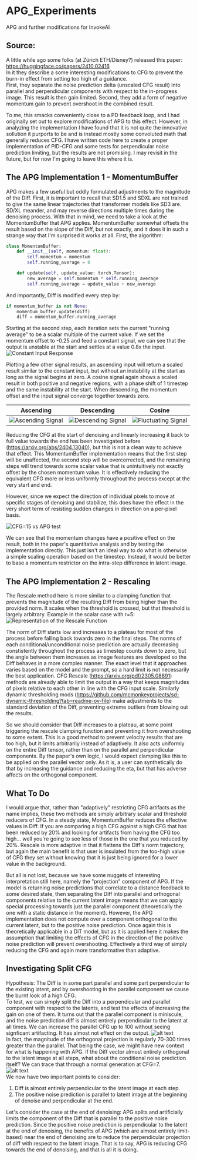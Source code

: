 # APG_Experiments
APG and further modifications for InvokeAI  


## Source:  
A little while ago some folks (at Zürich ETH/Disney?) released this paper: https://huggingface.co/papers/2410.02416  
In it they describe a some interesting modifications to CFG to prevent the burn-in effect from setting too high of a guidance.  
First, they separate the noise prediction delta (unscaled CFG result) into parallel and perpendicular components with respect to the in-progress image. This result is then gain limited.
Second, they add a form of negative momentum gain to prevent overshoot in the combined result.  

To me, this smacks conveniently close to a PD feedback loop, and I had originally set out to explore modifications of APG to this effect. However, in analyzing the implementation I have found that it is not quite the innovative sollution it purports to be and is instead mostly some convoluted math that generally reduces CFG. I have written code here to create a proper implementation of PID-CFG and some tests for perpendicular noise prediction limiting, but the results are not promising. I may revisit in the future, but for now I'm going to leave this where it is.


## The APG Implementation 1 - MomentumBuffer  
APG makes a few useful but oddly formulated adjustments to the magnitude of the Diff. First, it is important to recall that SD1.5 and SDXL are not trained to give the same linear trajectories that transformer models like SD3 are. SD/XL meander, and may reverse directions multiple times during the denoising process. With that in mind, we need to take a look at the MomentumBuffer that APG applies. MomentumBuffer somewhat offsets the result based on the slope of the Diff, but not exactly, and it does it in such a strange way that I'm surprised it works at all. First, the algorithm:
```python
class MomentumBuffer:
    def __init__(self, momentum: float):
        self.momentum = momentum
        self.running_average = 0

    def update(self, update_value: torch.Tensor):
        new_average = self.momentum * self.running_average
        self.running_average = update_value + new_average
```
And importantly, Diff is modified every step by:
```python
if momentum_buffer is not None:
    momentum_buffer.update(diff)
    diff = momentum_buffer.running_average
```

Starting at the second step, each iteration sets the current "running average" to be a scalar multiple of the current value. If we set the momentum offset to -0.25 and feed a constant signal, we can see that the output is unstable at the start and settles at a value 0.8x the input.
![Constant Input Response](assets/linearBuffer.png)

Plotting a few other signal results, an ascending input will return a scaled result similar to the constant input, but without an instability at the start as long as the signal begins at zero. A cosine signal again shows a scaled result in both positive and negative regions, with a phase shift of 1 timestep and the same instability at the start. When descending, the momentum offset and the input signal converge together towards zero.

Ascending   |  Descending   |  Cosine
:-------------------------:|:-------------------------:|:-------------------------:
![Ascending Signal](assets/risingBuffer.png)   |  ![Descending Signal](assets/descendingBuffer.png)  |  ![Fluctuating Signal](assets/cosineBuffer.png)

Reducing the CFG at the start of denoising and linearly increasing it back to full value towards the end has been investigated before (https://arxiv.org/abs/2404.13040), but this is not a clean way to achieve that effect. This MomentumBuffer implementation means that the first step will be unaffected, the second step will be overcorrected, and the remaining steps will trend towards some scalar value that is unintuitively not exactly offset by the chosen momentum value. It is effectively reducing the equivalent CFG more or less uniformly throughout the process except at the very start and end.

However, since we expect the direction of individual pixels to move at specific stages of denoising and stabilize, this does have the effect in the very short term of resisting sudden changes in direction on a per-pixel basis.

![CFG=15 vs APG test](assets/8f8f6755-5541-4120-9777-39d0b7dcdffa.png)

We can see that the momentum changes have a positive effect on the result, both in the paper's quantitative analysis and by testing the implementation directly. This just isn't an ideal way to do what is otherwise a simple scaling operation based on the timestep. Instead, it would be better to base a momentum restrictor on the intra-step difference in latent image.

## The APG Implementation 2 - Rescaling  
The Rescale method here is more similar to a clamping function that prevents the magnitude of the resulting Diff from being higher than the provided norm. It scales when the threshold is crossed, but that threshold is largely arbitrary. Example in the scalar case with r=5:
![Representation of the Rescale Function](assets/Rescale.png)

The norm of Diff starts low and increases to a plateau for most of the process before falling back towards zero in the final steps. The norms of each conditional/unconditional noise prediction are actually decreasing constistently throughout the process as timestep counts down to zero, but the angle between them increases as image features are developed so the Diff behaves in a more complex manner. The exact level that it approaches varies based on the model and the prompt, so a hard limit is not necessarily the best application. CFG Rescale (https://arxiv.org/pdf/2305.08891) methods are already able to limit the output in a way that keeps magnitudes of pixels relative to each other in line with the CFG input scale. Similarly dynamic thresholding mods (https://github.com/mcmonkeyprojects/sd-dynamic-thresholding?tab=readme-ov-file) make adjustments to the standard deviation of the Diff, preventing extreme outliers from blowing out the results.

So we should consider that Diff increases to a plateau, at some point triggering the rescale clamping function and preventing it from overshooting to some extent. This is a good method to prevent velocity results that are too high, but it limits arbitrarily instead of adaptively. It also acts uniformly on the entire Diff tensor, rather than on the parallel and perpendicular components. By the paper's own logic, I would expect clamping like this to be applied on the parallel vector only. As it is, a user can synthetically do that by increasing the guidance and reducing the eta, but that has adverse affects on the orthogonal component.


## What To Do
I would argue that, rather than "adaptively" restricting CFG artifacts as the name implies, these two methods are simply arbitrary scalar and threshold reducers of CFG. In a steady state, MomentumBuffer reduces the effective values in Diff. If you are comparing a high CFG against a high CFG that has been reduced by 20% and looking for artifacts from having the CFG too high... well you're going to see less of those in the one that you reduced by 20%. Rescale is more adaptive in that it flattens the Diff's norm trajectory, but again the main benefit is that user is insulated from the too-high value of CFG they set without knowing that it is just being ignored for a lower value in the background.

But all is not lost, because we have some nuggets of interesting interpretation still here, namely the "projection" component of APG. If the model is returning noise predictions that correlate to a distance feedback to some desired state, then separating the Diff into parallel and orthogonal components relative to the current latent image means that we can apply special processing towards just the parallel component (theoretically the one with a static distance in the moment). However, the APG implementation does not compute over a component orthogonal to the current latent, but to the positive noise prediction. Once again this is theoretically applicable in a DiT model, but as it is applied here it makes the assumption that limiting the effects of CFG in the direction of the positive noise prediction will prevent overshooting. Effectively a third way of simply reducing the CFG and again more transformative than adaptive.


## Investigating Split CFG
Hypothesis: The Diff is in some part parallel and some part perpendicular to the existing latent, and by overshooting in the parallel component we cause the burnt look of a high CFG.  
To test, we can simply split the Diff into a perpendicular and parallel component with respect to the latents, and test the effects of increasing the gain on one of them. It turns out that the parallel component is miniscule, and the noise prediction diff is almost entirely perpendicular to the latent at all times. We can increase the parallel CFG up to 100 without seeing signficant artifacting. It has almost not effect on the output.
![alt text](assets/795ee31f-3b5c-4807-8d0e-92a6e8029d56.png)  
In fact, the magnitude of the orthogonal projection is regularly 70-300 times greater than the parallel. That being the case, we might have new context for what is happening with APG.
If the Diff vector almost entirely orthogonal to the latent image at all steps, what about the conditional noise prediction itself? We can trace that through a normal generation at CFG=7.  
![alt text](assets/perpvspos.png)  
We now have two important points to consider:
1. Diff is almost entirely perpendicular to the latent image at each step.
2. The positive noise prediction is parallel to latent image at the beginning of denoise and perpendicular at the end.

Let's consider the case at the end of denoising: APG splits and artificially limits the component of the Diff that is parallel to the positive noise prediction. Since the positive noise prediction is perpendicular to the latent at the end of denoising, the benefits of APG (which are almost entirely limit-based) near the end of denoising are to reduce the perpendicular projection of diff with respect to the latent image. That is to say, APG is reducing CFG towards the end of denoising, and that is all it is doing.